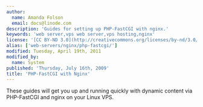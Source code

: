 ```yaml
---
author:
  name: Amanda Folson
  email: docs@linode.com
description: 'Guides for setting up PHP-FastCGI with nginx.'
keywords: 'web server,vps web server,vps hosting,nginx'
license: '[CC BY-ND 3.0](http://creativecommons.org/licenses/by-nd/3.0/us/)'
alias: ['web-servers/nginx/php-fastcgi/']
modified: Tuesday, April 19th, 2011
modified_by:
  name: System
published: 'Thursday, July 16th, 2009'
title: 'PHP-FastCGI with Nginx'
---
```


These guides will get you up and running quickly with dynamic content via PHP-FastCGI and nginx on your Linux VPS.
